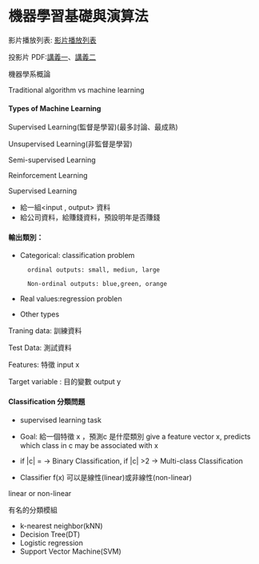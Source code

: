 # 機器學習基礎與演算法

[ ](https://doc-10-a8-docs.googleusercontent.com/docs/securesc/0e6o73khf30bge47v75ur1f0ansg0qb7/hbkigjjjm9spdhr1qgp49psdmg87eo5h/1551852000000/17581372301209011741/15400212421688111872/1xiJegBUNO6vIwDKleslxamYABYGO_DaE?e=download&nonce=bdftdsv7idrii&user=15400212421688111872&hash=21v2ojv6o7dsjb7o42etsnqkmoobfdre)影片播放列表: [影片播放列表 ](https://www.youtube.com/playlist?list=PL1f_B9coMEeB9vVZLAVVY99Q6jUyMxxZ-)

投影片 PDF:[講義一](https://drive.google.com/file/d/1R8GfHT2YYPFM3m2s41vjuEf0FB-eumgt/view)、[講義二](https://drive.google.com/file/d/1JIVR4OvTNxP4v2pVDRk1Qe9vN7aHlmbk/view)

機器學系概論

Traditional algorithm vs machine learning

#### Types of Machine Learning

Supervised Learning\(監督是學習\)\(最多討論、最成熟\)

Unsupervised Learning\(非監督是學習\)

Semi-supervised Learning

Reinforcement Learning

Supervised Learning

* 給一組&lt;input , output&gt; 資料
* 給公司資料，給賺錢資料，預設明年是否賺錢

#### 輸出類別：

* Categorical: classification problem

  ```
    ordinal outputs: small, mediun, large

    Non-ordinal outputs: blue,green, orange
  ```

* Real values:regression problen

* Other types

Traning data: 訓練資料

Test Data: 測試資料

Features: 特徵 input x

Target variable : 目的變數 output y

#### Classification 分類問題

* supervised learning task
* Goal: 給一個特徵 x ，預測c 是什麼類別 give a feature vector x, predicts which class in c may be associated with x
* if \|c\| = -&gt; Binary Classification, if \|c\| &gt;2 -&gt; Multi-class Classification

* Classifier f\(x\) 可以是線性\(linear\)或非線性\(non-linear\)



linear or non-linear

有名的分類模組

* k-nearest neighbor\(kNN\)
* Decision Tree\(DT\)
* Logistic regression
* Support Vector Machine\(SVM\)




